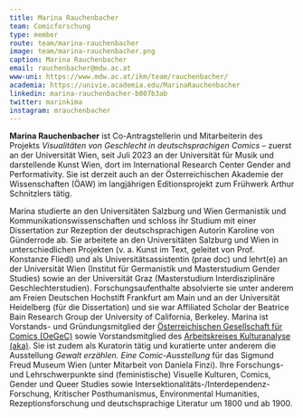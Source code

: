 ```yaml
---
title: Marina Rauchenbacher
team: Comicforschung
type: member
route: team/marina-rauchenbacher
image: team/marina-rauchenbacher.png
caption: Marina Rauchenbacher
email: rauchenbacher@mdw.ac.at
www-uni: https://www.mdw.ac.at/ikm/team/rauchenbacher/
academia: https://univie.academia.edu/MarinaRauchenbacher
linkedin: marina-rauchenbacher-b007b3ab
twitter: marinkima
instagram: mrauchenbacher
---
```

**Marina Rauchenbacher** ist Co-Antragstellerin und Mitarbeiterin des Projekts *Visualitäten von Geschlecht in deutschsprachigen Comics* – zuerst an der Universität Wien, seit Juli 2023 an der Universität für Musik und darstellende Kunst Wien, dort im International Research Center Gender and Performativity. Sie ist derzeit auch an der Österreichischen Akademie der Wissenschaften (ÖAW) im langjährigen Editionsprojekt zum Frühwerk Arthur Schnitzlers tätig. 
<!-- more -->
Marina studierte an den Universitäten Salzburg und Wien Germanistik und Kommunikationswissenschaften und schloss ihr Studium mit einer Dissertation zur Rezeption der deutschsprachigen Autorin Karoline von Günderrode ab. Sie arbeitete an den Universitäten Salzburg und Wien in unterschiedlichen Projekten (v. a. Kunst im Text, geleitet von Prof. Konstanze Fliedl) und als Universitätsassistentin (prae doc) und lehrt(e) an der Universität Wien (Institut für Germanistik und Masterstudium Gender Studies) sowie an der Universität Graz (Masterstudium Interdisziplinäre Geschlechterstudien). Forschungsaufenthalte absolvierte sie unter anderem am Freien Deutschen Hochstift Frankfurt am Main und an der Universität Heidelberg (für die Dissertation) und sie war Affiliated Scholar der Beatrice Bain Research Group der University of California, Berkeley. Marina ist Vorstands- und Gründungsmitglied der [Österreichischen Gesellschaft für Comics (OeGeC)](https://oegec.com/) sowie Vorstandsmitglied des [Arbeitskreises Kulturanalyse (aka)](https://www.kulturanalyse.at). Sie ist zudem als Kuratorin tätig und kuratierte unter anderem die Ausstellung *Gewalt erzählen. Eine Comic-Ausstellung* für das Sigmund Freud Museum Wien (unter Mitarbeit von Daniela Finzi). Ihre Forschungs- und Lehrschwerpunkte sind (feministische) Visuelle Kulturen, Comics, Gender und Queer Studies sowie  Intersektionalitäts-/Interdependenz-Forschung, Kritischer Posthumanismus, Environmental Humanities, Rezeptionsforschung und deutschsprachige Literatur um 1800 und ab 1900.

